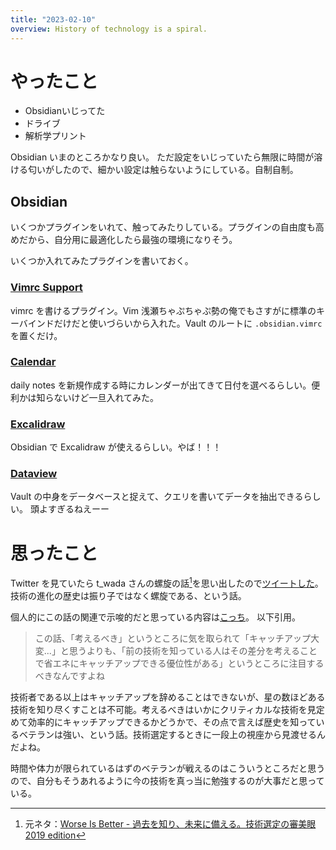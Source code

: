 ```yaml
---
title: "2023-02-10"
overview: History of technology is a spiral.
---
```


# やったこと

- Obsidianいじってた
- ドライブ
- 解析学プリント

Obsidian いまのところかなり良い。
ただ設定をいじっていたら無限に時間が溶ける匂いがしたので、細かい設定は触らないようにしている。自制自制。

## Obsidian

いくつかプラグインをいれて、触ってみたりしている。プラグインの自由度も高めだから、自分用に最適化したら最強の環境になりそう。

いくつか入れてみたプラグインを書いておく。

### [Vimrc Support](https://github.com/esm7/obsidian-vimrc-support)

vimrc を書けるプラグイン。Vim
浅瀬ちゃぷちゃぷ勢の俺でもさすがに標準のキーバインドだけだと使いづらいから入れた。Vault
のルートに `.obsidian.vimrc` を置くだけ。

### [Calendar](https://github.com/liamcain/obsidian-calendar-plugin)

daily notes
を新規作成する時にカレンダーが出てきて日付を選べるらしい。便利かは知らないけど一旦入れてみた。

### [Excalidraw](https://github.com/zsviczian/obsidian-excalidraw-plugin)

Obsidian で Excalidraw が使えるらしい。やば！！！

### [Dataview](https://github.com/blacksmithgu/obsidian-dataview)

Vault の中身をデータベースと捉えて、クエリを書いてデータを抽出できるらしい。
頭よすぎるねえーー

# 思ったこと

Twitter を見ていたら t_wada
さんの螺旋の話[^1]を思い出したので[ツイートした](https://twitter.com/lemonadern/status/1623889937652383744?s=20&t=o-FUkWLqZi6skC0Ll81lmg)。
技術の進化の歴史は振り子ではなく螺旋である、という話。

個人的にこの話の関連で示唆的だと思っている内容は[こっち](https://twitter.com/lemonadern/status/1623942747181953027?s=20&t=L33wLvI2f7ABE9kazhUr0w)。
以下引用。

> この話、「考えるべき」というところに気を取られて「キャッチアップ大変...」と思うよりも、「前の技術を知っている人はその差分を考えることで省エネにキャッチアップできる優位性がある」というところに注目するべきなんですよね

技術者である以上はキャッチアップを辞めることはできないが、星の数ほどある技術を知り尽くすことは不可能。考えるべきはいかにクリティカルな技術を見定めて効率的にキャッチアップできるかどうかで、その点で言えば歴史を知っているベテランは強い、という話。技術選定するときに一段上の視座から見渡せるんだよね。

時間や体力が限られているはずのベテランが戦えるのはこういうところだと思うので、自分もそうあれるように今の技術を真っ当に勉強するのが大事だと思っている。

[^1]: 元ネタ：[Worse Is Better - 過去を知り、未来に備える。技術選定の審美眼 2019 edition](https://speakerdeck.com/twada/worse-is-better-understanding-the-spiral-of-technologies-2019-edition)
